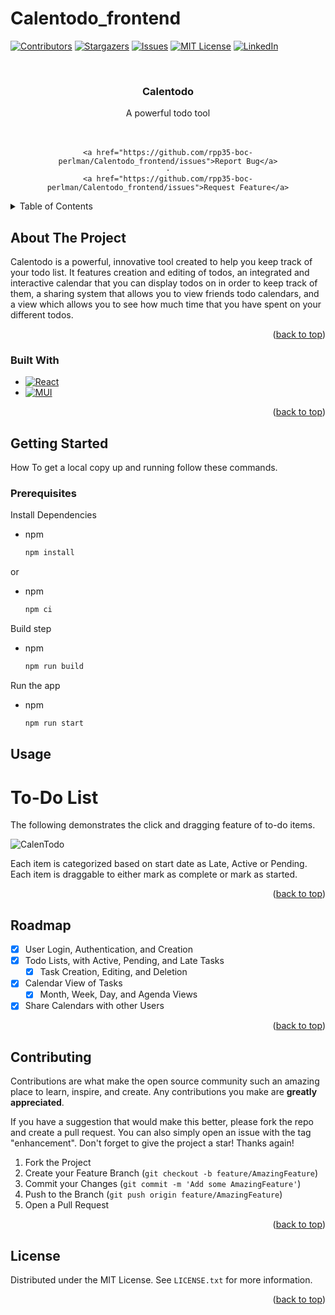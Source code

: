 # Calentodo_frontend
<!-- Improved compatibility of back to top link: See: https://github.com/othneildrew/Best-README-Template/pull/73 -->
<a name="readme-top"></a>


<!-- PROJECT SHIELDS -->
<!--
*** I'm using markdown "reference style" links for readability.
*** Reference links are enclosed in brackets [ ] instead of parentheses ( ).
*** See the bottom of this document for the declaration of the reference variables
*** for contributors-url, forks-url, etc. This is an optional, concise syntax you may use.
*** https://www.markdownguide.org/basic-syntax/#reference-style-links
-->
[![Contributors][contributors-shield]][contributors-url]
[![Stargazers][stars-shield]][stars-url]
[![Issues][issues-shield]][issues-url]
[![MIT License][license-shield]][license-url]
[![LinkedIn][linkedin-shield]][linkedin-url]



<!-- PROJECT LOGO -->
<br />
<div align="center">
<!--   <a href="https://github.com/github_username/repo_name">
    <img src="images/logo.png" alt="Logo" width="80" height="80">
  </a> -->

<h3 align="center">Calentodo</h3>

  <p align="center">
    A powerful todo tool
    <br />
<!--     <a href="https://github.com/github_username/repo_name"><strong>Explore the docs »</strong></a> -->
    <br />
    <br />
<!--     <a href="https://github.com/github_username/repo_name">View Demo</a> -->
    
    <a href="https://github.com/rpp35-boc-perlman/Calentodo_frontend/issues">Report Bug</a>
    ·
    <a href="https://github.com/rpp35-boc-perlman/Calentodo_frontend/issues">Request Feature</a>
  </p>
</div>



<!-- TABLE OF CONTENTS -->
<details>
  <summary>Table of Contents</summary>
  <ol>
    <li>
      <a href="#about-the-project">About The Project</a>
      <ul>
        <li><a href="#built-with">Built With</a></li>
      </ul>
    </li>
    <li>
      <a href="#getting-started">Getting Started</a>
      <ul>
        <li><a href="#prerequisites">Prerequisites</a></li>
        <li><a href="#installation">Installation</a></li>
      </ul>
    </li>
    <li><a href="#usage">Usage</a></li>
    <li><a href="#roadmap">Roadmap</a></li>
    <li><a href="#contributing">Contributing</a></li>
    <li><a href="#license">License</a></li>
    <li><a href="#contact">Contact</a></li>
    <li><a href="#acknowledgments">Acknowledgments</a></li>
  </ol>
</details>



<!-- ABOUT THE PROJECT -->
## About The Project

<!-- [![Product Name Screen Shot][product-screenshot]](https://example.com) -->

<!-- Here's a blank template to get started: To avoid retyping too much info. Do a search and replace with your text editor for the following: `github_username`, `repo_name`, `twitter_handle`, `linkedin_username`, `email_client`, `email`, `project_title`, `project_description` -->

Calentodo is a powerful, innovative tool created to help you keep track of your todo list. It features creation and editing of todos, an integrated and interactive calendar that you can display todos on in order to keep track of them, a sharing system that allows you to view friends todo calendars, and a view which allows you to see how much time that you have spent on your different todos.

<p align="right">(<a href="#readme-top">back to top</a>)</p>



### Built With

* [![React][React.js]][React-url]
* [![MUI][mui.com]][mui-url]


<p align="right">(<a href="#readme-top">back to top</a>)</p>



<!-- GETTING STARTED -->
## Getting Started

How To get a local copy up and running follow these commands.

### Prerequisites

Install Dependencies
* npm
  ```sh
  npm install
  ```
or
* npm
  ```sh
  npm ci
  ```

Build step
* npm
  ```sh
  npm run build
  ```

Run the app
* npm
  ```sh
  npm run start
  ```


<!-- USAGE EXAMPLES -->
## Usage
<!-- 
Use this space to show useful examples of how a project can be used. Additional screenshots, code examples and demos work well in this space. You may also link to more resources.

_For more examples, please refer to the [Documentation](https://example.com)_ -->

# To-Do List
The following demonstrates the click and dragging feature of to-do items.

![CalenTodo](https://user-images.githubusercontent.com/66839046/189499449-6098e31e-5a34-4095-a5bc-45c969861e2e.gif)


Each item is categorized based on start date as Late, Active or Pending.
Each item is draggable to either mark as complete or mark as started.

<p align="right">(<a href="#readme-top">back to top</a>)</p>



<!-- ROADMAP -->
## Roadmap

- [x] User Login, Authentication, and Creation
- [x] Todo Lists, with Active, Pending, and Late Tasks
    - [x] Task Creation, Editing, and Deletion
- [x] Calendar View of Tasks
    - [x] Month, Week, Day, and Agenda Views
- [x] Share Calendars with other Users

<p align="right">(<a href="#readme-top">back to top</a>)</p>


<!-- CONTRIBUTING -->
## Contributing

Contributions are what make the open source community such an amazing place to learn, inspire, and create. Any contributions you make are **greatly appreciated**.

If you have a suggestion that would make this better, please fork the repo and create a pull request. You can also simply open an issue with the tag "enhancement".
Don't forget to give the project a star! Thanks again!

1. Fork the Project
2. Create your Feature Branch (`git checkout -b feature/AmazingFeature`)
3. Commit your Changes (`git commit -m 'Add some AmazingFeature'`)
4. Push to the Branch (`git push origin feature/AmazingFeature`)
5. Open a Pull Request

<p align="right">(<a href="#readme-top">back to top</a>)</p>



<!-- LICENSE -->
## License

Distributed under the MIT License. See `LICENSE.txt` for more information.

<p align="right">(<a href="#readme-top">back to top</a>)</p>



<!-- CONTACT -->
<!-- ## Contact

Your Name - [@twitter_handle](https://twitter.com/twitter_handle) - email@email_client.com

Project Link: [https://github.com/github_username/repo_name](https://github.com/github_username/repo_name)

<p align="right">(<a href="#readme-top">back to top</a>)</p> -->




<!-- MARKDOWN LINKS & IMAGES -->
<!-- https://www.markdownguide.org/basic-syntax/#reference-style-links -->
[contributors-shield]: https://img.shields.io/badge/Contributors-List-blue?style=for-the-badge&logo=appveyor
[contributors-url]: https://github.com/rpp35-boc-perlman/Calentodo_frontend/graphs/contributors
[forks-shield]: https://img.shields.io/github/forks/github_username/repo_name.svg?style=for-the-badge&logo=appveyor
[forks-url]: https://github.com/github_username/repo_name/network/members
[stars-shield]: https://img.shields.io/badge/Stars-Gazers-green?style=for-the-badge&logo=appveyor
[stars-url]: https://github.com/rpp35-boc-perlman/Calentodo_frontend/stargazers
[issues-shield]: https://img.shields.io/badge/Issues-List-red?style=for-the-badge&logo=appveyor
[issues-url]: https://github.com/rpp35-boc-perlman/Calentodo_frontend/issues
[license-shield]: https://img.shields.io/badge/License-LICENSE.txt-yellow?style=for-the-badge&logo=appveyor
[license-url]: https://github.com/rpp35-boc-perlman/Calentodo_frontend/blob/master/LICENSE.txt
[linkedin-shield]: https://img.shields.io/badge/-LinkedIn-black.svg?style=for-the-badge&logo=linkedin&colorB=555
[linkedin-url]: https://linkedin.com/in/linkedin_username
[product-screenshot]: images/screenshot.png
[React.js]: https://img.shields.io/badge/React-20232A?style=for-the-badge&logo=react&logoColor=61DAFB
[React-url]: https://reactjs.org/
[mui.com]: https://img.shields.io/badge/Material%20UI-007FFF?style=for-the-badge&logo=mui&logoColor=white
[mui-url]: https://mui.com/
[Bootstrap.com]: https://img.shields.io/badge/Bootstrap-563D7C?style=for-the-badge&logo=bootstrap&logoColor=white
[Bootstrap-url]: https://getbootstrap.com
